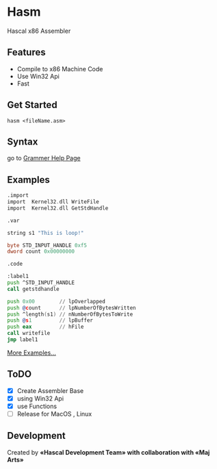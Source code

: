 # Hasm
Hascal x86 Assembler

## Features
- Compile to x86 Machine Code
- Use Win32 Api
- Fast

## Get Started
```
hasm <fileName.asm>
```

## Syntax
go to [Grammer Help Page](https://github.com/hascal/hasm/blob/main/Grammer%20Help/help.md)

## Examples

``` asm
.import
import	Kernel32.dll WriteFile
import	Kernel32.dll GetStdHandle

.var

string s1 "This is loop!"

byte STD_INPUT_HANDLE 0xf5
dword count 0x00000000

.code

:label1
push ^STD_INPUT_HANDLE
call getstdhandle

push 0x00        // lpOverlapped 
push @count      // lpNumberOfBytesWritten
push ^length(s1) // nNumberOfBytesToWrite
push @s1         // lpBuffer
push eax         // hFile
call writefile
jmp label1
```
[More Examples...](https://github.com/hascal/hasm/tree/main/examples)

## ToDO
- [x] Create Assembler Base
- [x] using Win32 Api
- [x] use Functions
- [ ] Release for MacOS , Linux 

## Development 
Created by <b>«Hascal Development Team»<b> with collaboration with <b>«Maj Arts»</b>
